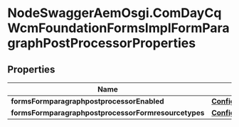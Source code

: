 # NodeSwaggerAemOsgi.ComDayCqWcmFoundationFormsImplFormParagraphPostProcessorProperties

## Properties
Name | Type | Description | Notes
------------ | ------------- | ------------- | -------------
**formsFormparagraphpostprocessorEnabled** | [**ConfigNodePropertyBoolean**](ConfigNodePropertyBoolean.md) |  | [optional] 
**formsFormparagraphpostprocessorFormresourcetypes** | [**ConfigNodePropertyArray**](ConfigNodePropertyArray.md) |  | [optional] 


